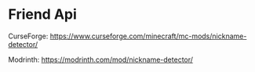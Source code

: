# Friend Api
CurseForge: https://www.curseforge.com/minecraft/mc-mods/nickname-detector/

Modrinth: https://modrinth.com/mod/nickname-detector/
